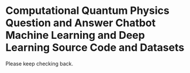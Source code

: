 # Computational Quantum Physics Question and Answer Chatbot Machine Learning and Deep Learning Source Code and Datasets

Please keep checking back.
